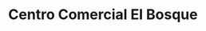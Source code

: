 ---
title: "Centro Comercial El Bosque"
url: /quito/centro-comercial-el-bosque/
shop: Einkaufszentrum
---
